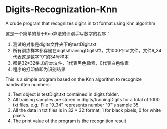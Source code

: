 # Digits-Recognization-Knn
A crude program that recognizes digits in txt format using Knn algorithm

这是一个简单的基于Knn算法的识别手写数字的程序：
1) 测试的对象是digits文件夹下的testDigit.txt
2) 所有训练样本都存储在digits\trainingDigits中，共1000个txt文件。文件9_34代表这是数字“9”的34号样本
3) 都是32*32格式的txt文件，1代表黑色像素，0代表白色像素
4) 程序的打印值即为识别结果

This is a simple program based on the Knn algorithm to recognize handwritten numbers:
1) Test object is testDigit.txt contained in digits folder.
2) All training samples are stored in digits/trainingDigits for a total of 1000 txt files.
  e.g.: File "9_34" represents number "9"'s sample 35.
3) All the data in txt files is in 32 * 32 format, 1 for black pixels, 0 for white pixels
4) The print value of the program is the recognition result
